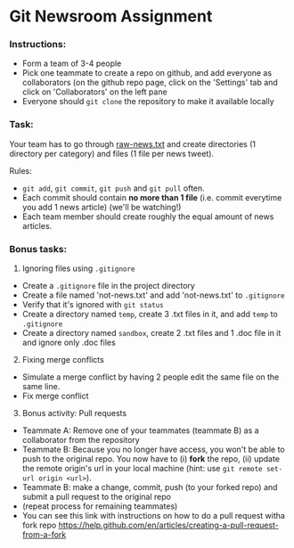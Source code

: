 # Git Newsroom Assignment

### Instructions:
- Form a team of 3-4 people
- Pick one teammate to create a repo on github, and add everyone as collaborators (on the github repo page, click on the 'Settings' tab and click on 'Collaborators' on the left pane
- Everyone should `git clone` the repository to make it available locally

### Task:
Your team has to go through [raw-news.txt](./raw-news.txt) and create directories (1 directory per category) and files (1 file per news tweet).

Rules:
- `git add`, `git commit`, `git push` and `git pull` often.
- Each commit should contain **no more than 1 file** (i.e. commit everytime you add 1 news article) (we'll be watching!)
- Each team member should create roughly the equal amount of news articles.

### Bonus tasks:
1. Ignoring files using `.gitignore`
  - Create a `.gitignore` file in the project directory
  - Create a file named 'not-news.txt' and add 'not-news.txt' to `.gitignore`
  - Verify that it's ignored with `git status`
  - Create a directory named `temp`, create 3 .txt files in it, and add `temp` to `.gitignore`
  - Create a directory named `sandbox`, create 2 .txt files and 1 .doc file in it and ignore only .doc files

2. Fixing merge conflicts
  - Simulate a merge conflict by having 2 people edit the same file on the same line.
  - Fix merge conflict

3. Bonus activity: Pull requests
  - Teammate A: Remove one of your teammates (teammate B) as a collaborator from the repository
  - Teammate B: Because you no longer have access, you won't be able to push to the original repo. You now have to 
  (i) **fork** the repo, 
  (ii) update the remote origin's url in your local machine (hint: use `git remote set-url origin <url>`).
  - Teammate B: make a change, commit, push (to your forked repo) and submit a pull request to the original repo
  - (repeat process for remaining teammates)
  - You can see this link with instructions on how to do a pull request witha fork repo
  https://help.github.com/en/articles/creating-a-pull-request-from-a-fork
